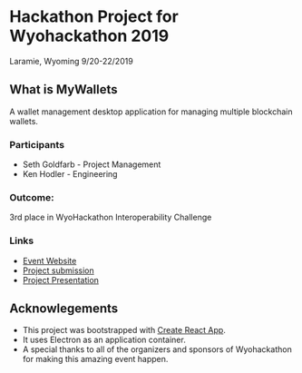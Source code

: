 # Hackathon Project for Wyohackathon 2019
Laramie, Wyoming
9/20-22/2019

## What is MyWallets
A wallet management desktop application for managing multiple blockchain wallets.

### Participants
- Seth Goldfarb - Project Management
- Ken Hodler - Engineering

### Outcome:
3rd place in WyoHackathon Interoperability Challenge

### Links
- [Event Website](https://wyohackathon.io/hackathon.html)
- [Project submission](https://devpost.com/software/mywallets-v6ydtc)
- [Project Presentation](MyWallets.pdf)

## Acknowlegements
- This project was bootstrapped with [Create React App](https://github.com/facebook/create-react-app).
- It uses Electron as an application container.
- A special thanks to all of the organizers and sponsors of Wyohackathon for making this amazing event happen.
